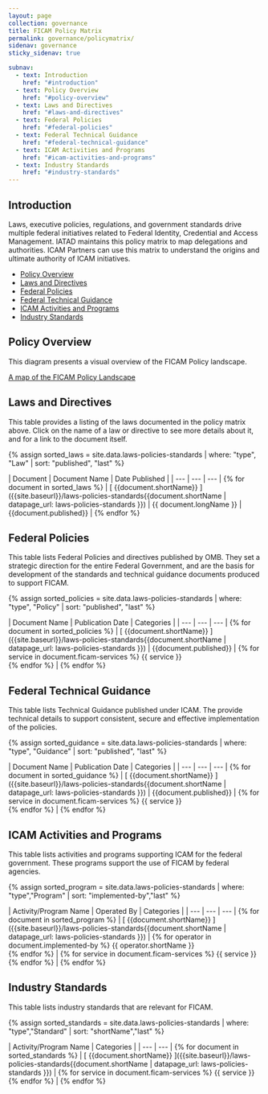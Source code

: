 ```yaml
---
layout: page
collection: governance
title: FICAM Policy Matrix
permalink: governance/policymatrix/
sidenav: governance
sticky_sidenav: true

subnav:
  - text: Introduction
    href: "#introduction"
  - text: Policy Overview
    href: "#policy-overview"
  - text: Laws and Directives
    href: "#laws-and-directives"
  - text: Federal Policies
    href: "#federal-policies"
  - text: Federal Technical Guidance
    href: "#federal-technical-guidance"
  - text: ICAM Activities and Programs
    href: "#icam-activities-and-programs"
  - text: Industry Standards
    href: "#industry-standards"
---
```


## Introduction

Laws, executive policies, regulations, and government standards drive multiple federal initiatives related to Federal Identity, Credential and Access Management. IATAD maintains this policy matrix to map delegations and authorities. ICAM Partners can use this matrix to understand the origins and ultimate authority of ICAM initiatives.

* [Policy Overview](#policy-overview)
* [Laws and Directives](#laws-and-directives)
* [Federal Policies](#federal-policies)
* [Federal Technical Guidance](#federal-technical-guidance)
* [ICAM Activities and Programs](#icam-activities-and-programs)
* [Industry Standards](#industry-standards)

## Policy Overview

This diagram presents a visual overview of the FICAM Policy landscape.

[A map of the FICAM Policy Landscape]({{site.baseurl}}/governance/policymap)

## Laws and Directives

This table provides a listing of the laws documented in the policy matrix above. Click on the name of a law or directive to see more details about it, and for a link to the document itself.

{% assign sorted_laws = site.data.laws-policies-standards | where: "type", "Law" | sort: "published", "last" %}

| Document | Document Name | Date Published |
| --- | --- | --- | {% for document in sorted_laws %}
| [ {{document.shortName}} ]({{site.baseurl}}/laws-policies-standards{{document.shortName | datapage_url: laws-policies-standards }}) | {{ document.longName }} | {{document.published}} |  {% endfor %}

## Federal Policies

This table lists Federal Policies and directives published by OMB. They set a strategic direction for the entire Federal Government, and are the basis for development of the standards and technical guidance documents produced to support FICAM.

{% assign sorted_policies = site.data.laws-policies-standards | where: "type", "Policy" | sort: "published", "last" %}

| Document Name | Publication Date | Categories |
| --- | --- | --- | {% for document in sorted_policies %}
| [ {{document.shortName}} ]({{site.baseurl}}/laws-policies-standards{{document.shortName | datapage_url: laws-policies-standards }}) | {{document.published}} | {% for service in document.ficam-services %} {{ service }}<br/> {% endfor %} | {% endfor %}

## Federal Technical Guidance

This table lists Technical Guidance published under ICAM. The provide technical details to support consistent, secure and effective implementation of the policies.

{% assign sorted_guidance = site.data.laws-policies-standards | where: "type", "Guidance" | sort: "published", "last" %}

| Document Name | Publication Date | Categories |
| --- | --- | --- | {% for document in sorted_guidance %}
| [ {{document.shortName}} ]({{site.baseurl}}/laws-policies-standards{{document.shortName | datapage_url: laws-policies-standards }}) | {{document.published}} | {% for service in document.ficam-services %} {{ service }}<br/> {% endfor %} | {% endfor %}

## ICAM Activities and Programs

This table lists activities and programs supporting ICAM for the federal government. These programs support the use of FICAM by federal agencies.

{% assign sorted_program = site.data.laws-policies-standards | where: "type","Program" | sort: "implemented-by","last" %}

| Activity/Program Name | Operated By | Categories |
| --- | --- | --- | {% for document in sorted_program %}
| [ {{document.shortName}} ]({{site.baseurl}}/laws-policies-standards{{document.shortName | datapage_url: laws-policies-standards }}) | {% for operator in document.implemented-by %} {{ operator.shortName }}<br/> {% endfor %} | {% for service in document.ficam-services %} {{ service }}<br/> {% endfor %} | {% endfor %}

## Industry Standards

This table lists industry standards that are relevant for FICAM.

{% assign sorted_standards = site.data.laws-policies-standards | where: "type","Standard" | sort: "shortName","last" %}

| Activity/Program Name | Categories |
| --- |  --- | {% for document in sorted_standards %}
| [ {{document.shortName}} ]({{site.baseurl}}/laws-policies-standards{{document.shortName | datapage_url: laws-policies-standards }}) | {% for service in document.ficam-services %} {{ service }}<br/> {% endfor %} | {% endfor %}
